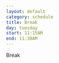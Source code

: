 ```yaml
---
layout: default
category: schedule
title: Break
day: tuesday
start: 11:15AM
end: 11:30AM
---
```


Break
